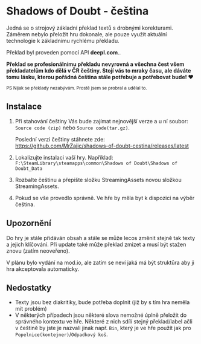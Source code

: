 # Shadows of Doubt - čeština

Jedná se o strojový základní překlad textů s drobnými korekturami. Záměrem nebylo přeložit hru dokonale, ale pouze využít aktuální technologie k základnímu rychlému překladu.

Překlad byl proveden pomocí API **deepl.com**..

**Překlad se profesionálnímu překladu nevyrovná a všechna čest všem překladatelům kdo dělá v ČR češtiny. Stojí vás to mraky času, ale dáváte tomu lásku, kterou pořádná čeština stále potřebuje a potřebovat bude! ♥**

<sub>PS Nijak se překlady nezabývám. Prostě jsem se probral a udělal to.</sub>

## Instalace
1. Při stahování češtiny Vás bude zajímat nejnovější verze a u ní soubor: `Source code (zip)` nebo `Source code(tar.gz)`.

   Poslední verzi češtiny stáhnete zde:
   https://github.com/MrZajic/shadows-of-doubt-cestina/releases/latest


2. Lokalizujte instalaci vaší hry. Například:
   `F:\SteamLibrary\steamapps\common\Shadows of Doubt\Shadows of Doubt_Data`


4. Rozbalte češtinu a přepište složku StreamingAssets novou složkou StreamingAssets.


5. Pokud se vše provedlo správně. Ve hře by měla byt k dispozici na výběr čeština.

## Upozornění
Do hry je stále přidáván obsah a stále se může lecos změnit stejně tak texty a jejich klíčování. Při update také může překlad zmizet a musí být stažen znovu (zatím neoveřeno).

V plánu bylo vydání na mod.io, ale zatím se neví jaká má být struktůra aby ji hra akceptovala automaticky.

## Nedostatky
- Texty jsou bez diakritiky, bude potřeba doplnit (již by s tím hra neměla mít problém)
- V některých případech jsou některé slova nemožné úplně přeložit do správného kontextu ve hře. Některé z nich sdílí stejný překlad/label ačli v češtině by jste je nazvali jinak např. `Bin`, který je ve hře použít jak pro `Popelnice(kontejner)`/`Odpadkový koš`.

